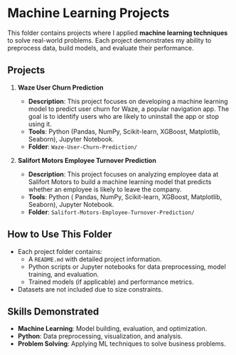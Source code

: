 # Machine Learning Projects

This folder contains projects where I applied **machine learning techniques** to solve real-world problems. Each project demonstrates my ability to preprocess data, build models, and evaluate their performance.

## Projects
1. **Waze User Churn Prediction**
   - **Description**: This project focuses on developing a machine learning model to predict user churn for Waze, a popular navigation app. The goal is to identify users who are likely to uninstall the app or stop using it.
   - **Tools**: Python (Pandas, NumPy, Scikit-learn, XGBoost, Matplotlib, Seaborn), Jupyter Notebook.
   - **Folder**: `Waze-User-Churn-Prediction/`

2. **Salifort Motors Employee Turnover Prediction**
   - **Description**: This project focuses on analyzing employee data at Salifort Motors to build a machine learning model that predicts whether an employee is likely to leave the company.
   - **Tools**: Python ( Pandas, NumPy, Scikit-learn, XGBoost, Matplotlib, Seaborn), Jupyter Notebook.
   - **Folder**: `Salifort-Motors-Employee-Turnover-Prediction/`

## How to Use This Folder
- Each project folder contains:
  - A `README.md` with detailed project information.
  - Python scripts or Jupyter notebooks for data preprocessing, model training, and evaluation.
  - Trained models (if applicable) and performance metrics.
- Datasets are not included due to size constraints.

## Skills Demonstrated
- **Machine Learning**: Model building, evaluation, and optimization.
- **Python**: Data preprocessing, visualization, and analysis.
- **Problem Solving**: Applying ML techniques to solve business problems.


